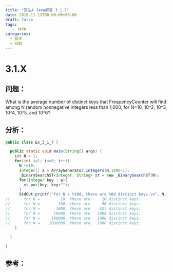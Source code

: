 ```yaml
---
title: "算法4 Java解答 3.1.7"
date: 2018-11-12T08:00:00+08:00
draft: false
tags:
   - JAVA
categories:
  - 技术
  - 归档
---
```



# 3.1.X

## 问题：

What is the average number of distinct keys that FrequencyCounter will find among N random nonnegative integers less than 1,000, for N=10, 10^2, 10^3, 10^4, 10^5, and 10^6?

## 分析：

```java
public class Ex_3_1_7 {

  public static void main(String[] args) {
    int N = 1;
    for(int i=1; i<=6; i++){
      N *=10;
      Integer[] a = ArrayGenerator.Integers(N,1000-1);
      _BinarySearchST<Integer, String> st = new _BinarySearchST(N);
      for(Integer key : a){
        st.put(key, key+"");
      }
      StdOut.printf("for N = %10d, there are %6d distinct keys.\n", N, st.size());
//      for N =         10, there are     10 distinct keys.
//      for N =        100, there are     96 distinct keys.
//      for N =       1000, there are    627 distinct keys.
//      for N =      10000, there are   1000 distinct keys.
//      for N =     100000, there are   1000 distinct keys.
//      for N =    1000000, there are   1000 distinct keys.
    }

  }

}

```
## 参考：

